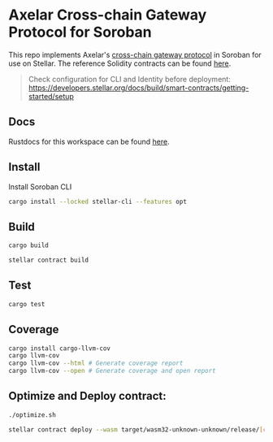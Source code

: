 # Axelar Cross-chain Gateway Protocol for Soroban

This repo implements Axelar's [cross-chain gateway protocol](https://github.com/axelarnetwork/cgp-spec/tree/main/solidity) in Soroban for use on Stellar. The reference Solidity contracts can be found [here](https://github.com/axelarnetwork/cgp-spec/tree/main/solidity#design).

> Check configuration for CLI and Identity before deployment: https://developers.stellar.org/docs/build/smart-contracts/getting-started/setup

## Docs

Rustdocs for this workspace can be found [here](https://axelarnetwork.github.io/axelar-cgp-soroban/).

## Install

Install Soroban CLI

```bash
cargo install --locked stellar-cli --features opt
```

## Build

```bash
cargo build

stellar contract build
```

## Test

```bash
cargo test
```

## Coverage

```bash
cargo install cargo-llvm-cov
cargo llvm-cov
cargo llvm-cov --html # Generate coverage report
cargo llvm-cov --open # Generate coverage and open report
```

## Optimize and Deploy contract:

```bash
./optimize.sh

stellar contract deploy --wasm target/wasm32-unknown-unknown/release/[contract].optimized.wasm --source wallet --network testnet
```
